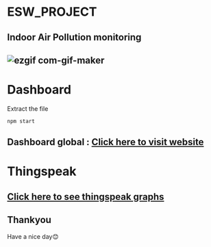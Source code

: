 # ESW_PROJECT
Indoor Air Pollution monitoring
--
![ezgif com-gif-maker](https://user-images.githubusercontent.com/99960001/204497846-308ba7a4-ebf6-4c0f-aaf9-3d381dc0980c.gif)
--
# Dashboard

Extract the file 

```
npm start
```

Dashboard global : <a href="https://Nirmalakadali.github.io/ESW_PROJECT"> Click here to visit website </a>
--

# Thingspeak 

<a href ="https://thingspeak.com/channels/1921573" > Click here to see thingspeak graphs </a>
--

Thankyou
--
Have a nice day😊
